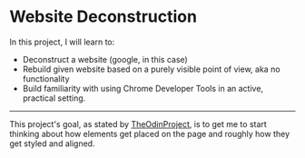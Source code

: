# Website Deconstruction

In this project, I will learn to:

- Deconstruct a website (google, in this case)
- Rebuild given website based on a purely visible point of view, aka no functionality
- Build familiarity with using Chrome Developer Tools in an active, practical setting.

---

This project's goal, as stated by [TheOdinProject](https://www.theodinproject.com/courses/web-development-101/lessons/html-css), is to get me to start thinking about how elements get placed on the page and roughly how they get styled and aligned.
